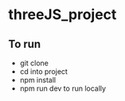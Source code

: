 # threeJS_project


## To run

- git clone
- cd into project
- npm install
- npm run dev to run locally